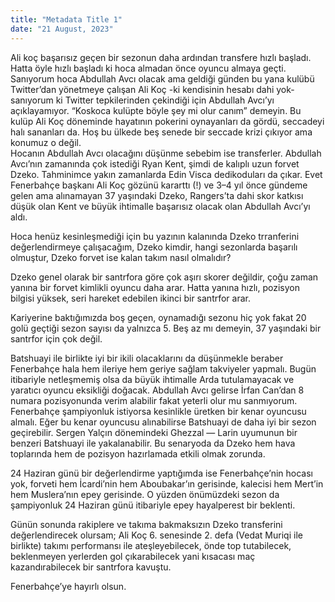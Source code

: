 ```yaml
---
title: "Metadata Title 1"
date: "21 August, 2023"
---
```


Ali koç başarısız geçen bir sezonun daha ardından transfere hızlı başladı. Hatta öyle hızlı başladı ki hoca almadan önce oyuncu almaya geçti. Sanıyorum hoca Abdullah Avcı olacak ama geldiği günden bu yana kulübü Twitter’dan yönetmeye çalışan Ali Koç -ki kendisinin hesabı dahi yok- sanıyorum ki Twitter tepkilerinden çekindiği için Abdullah Avcı’yı açıklayamıyor. “Koskoca kulüpte böyle şey mi olur canım” demeyin. Bu kulüp Ali Koç döneminde hayatının pokerini oynayanları da gördü, seccadeyi halı sananları da. Hoş bu ülkede beş senede bir seccade krizi çıkıyor ama konumuz o değil.
<br>
Hocanın Abdullah Avcı olacağını düşünme sebebim ise transferler. Abdullah Avcı’nın zamanında çok istediği Ryan Kent, şimdi de kalıplı uzun forvet Dzeko. Tahminimce yakın zamanlarda Edin Visca dedikoduları da çıkar. Evet Fenerbahçe başkanı Ali Koç gözünü kararttı (!) ve 3–4 yıl önce gündeme gelen ama alınamayan 37 yaşındaki Dzeko, Rangers’ta dahi skor katkısı düşük olan Kent ve büyük ihtimalle başarısız olacak olan Abdullah Avcı’yı aldı.

Hoca henüz kesinleşmediği için bu yazının kalanında Dzeko trranferini değerlendirmeye çalışacağım, Dzeko kimdir, hangi sezonlarda başarılı olmuştur, Dzeko forvet ise kalan takım nasıl olmalıdır?

Dzeko genel olarak bir santrfora göre çok aşırı skorer değildir, çoğu zaman yanına bir forvet kimlikli oyuncu daha arar. Hatta yanına hızlı, pozisyon bilgisi yüksek, seri hareket edebilen ikinci bir santrfor arar.

Kariyerine baktığımızda boş geçen, oynamadığı sezonu hiç yok fakat 20 golü geçtiği sezon sayısı da yalnızca 5. Beş az mı demeyin, 37 yaşındaki bir santrfor için çok değil.

Batshuayi ile birlikte iyi bir ikili olacaklarını da düşünmekle beraber Fenerbahçe hala hem ileriye hem geriye sağlam takviyeler yapmalı. Bugün itibariyle netleşmemiş olsa da büyük ihtimalle Arda tutulamayacak ve yaratıcı oyuncu eksikliği doğacak. Abdullah Avcı gelirse İrfan Can’dan 8 numara pozisyonunda verim alabilir fakat yeterli olur mu sanmıyorum. Fenerbahçe şampiyonluk istiyorsa kesinlikle üretken bir kenar oyuncusu almalı. Eğer bu kenar oyuncusu alınabilirse Batshuayi de daha iyi bir sezon geçirebilir. Sergen Yalçın dönemindeki Ghezzal — Larin uyumunun bir benzeri Batshuayi ile yakalanabilir. Bu senaryoda da Dzeko hem hava toplarında hem de pozisyon hazırlamada etkili olmak zorunda.

24 Haziran günü bir değerlendirme yaptığımda ise Fenerbahçe’nin hocası yok, forveti hem İcardi’nin hem Aboubakar’ın gerisinde, kalecisi hem Mert’in hem Muslera’nın epey gerisinde. O yüzden önümüzdeki sezon da şampiyonluk 24 Haziran günü itibariyle epey hayalperest bir beklenti.

Günün sonunda rakiplere ve takıma bakmaksızın Dzeko transferini değerlendirecek olursam; Ali Koç 6. senesinde 2. defa (Vedat Muriqi ile birlikte) takımı performansı ile ateşleyebilecek, önde top tutabilecek, beklenmeyen yerlerden gol çıkarabilecek yani kısacası maç kazandırabilecek bir santrfora kavuştu.

Fenerbahçe’ye hayırlı olsun.
